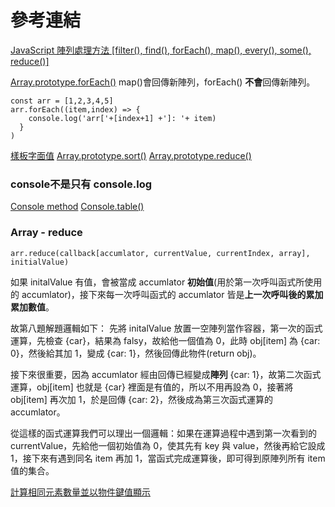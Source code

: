 # 參考連結

[JavaScript 陣列處理方法 [filter(), find(), forEach(), map(), every(), some(), reduce()]](https://wcc723.github.io/javascript/2017/06/29/es6-native-array/)

[Array.prototype.forEach()](https://developer.mozilla.org/zh-TW/docs/Web/JavaScript/Reference/Global_Objects/Array/forEach)
map()會回傳新陣列，forEach() **不會**回傳新陣列。
```
const arr = [1,2,3,4,5]
arr.forEach((item,index) => {
	console.log('arr['+[index+1] +']: '+ item)
  }
)
```

[樣板字面值](https://developer.mozilla.org/zh-TW/docs/Web/JavaScript/Reference/Template_literals)
[Array.prototype.sort()](https://developer.mozilla.org/zh-TW/docs/Web/JavaScript/Reference/Global_Objects/Array/sort)
[Array.prototype.reduce()](https://developer.mozilla.org/zh-TW/docs/Web/JavaScript/Reference/Global_Objects/Array/Reduce)

### console不是只有 console.log
[Console method](https://developer.mozilla.org/zh-CN/docs/Web/API/Console)
[Console.table()](https://developer.mozilla.org/zh-CN/docs/Web/API/Console/table)

### Array - reduce
```
arr.reduce(callback[accumlator, currentValue, currentIndex, array], initialValue)
```
如果 initalValue 有值，會被當成 accumlator **初始值**(用於第一次呼叫函式所使用的 accumlator)，接下來每一次呼叫函式的 accumlator 皆是**上一次呼叫後的累加累加數值**。

故第八題解題邏輯如下：
先將 initalValue 放置一空陣列當作容器，第一次的函式運算，先檢查 {car}，結果為 falsy，故給他一個值為 0，此時 obj[item] 為 {car: 0}，然後給其加 1，變成 {car: 1}，然後回傳此物件(return obj)。

接下來很重要，因為 accumlator 經由回傳已經變成**陣列** {car: 1}，故第二次函式運算，obj[item] 也就是 {car} 裡面是有值的，所以不用再設為 0，接著將 obj[item] 再次加 1，於是回傳 {car: 2}，然後成為第三次函式運算的 accumlator。

從這樣的函式運算我們可以理出一個邏輯：如果在運算過程中遇到第一次看到的 currentValue，先給他一個初始值為 0，使其先有 key 與 value，然後再給它設成 1，接下來有遇到同名 item 再加 1，當函式完成運算後，即可得到原陣列所有 item 值的集合。

[計算相同元素數量並以物件鍵值顯示](https://developer.mozilla.org/zh-TW/docs/Web/JavaScript/Reference/Global_Objects/Array/Reduce)

